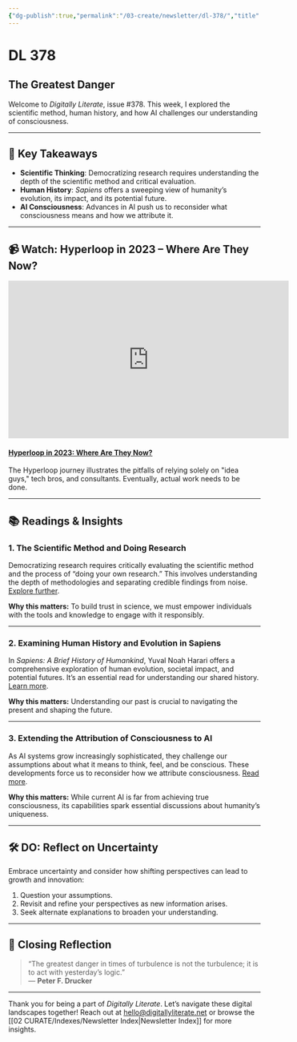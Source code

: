 ```yaml
---
{"dg-publish":true,"permalink":"/03-create/newsletter/dl-378/","title":"The Greatest Danger","tags":["ai-consciousness","human-history","scientific-method","critical-thinking"]}
---
```



# DL 378

## The Greatest Danger

Welcome to _Digitally Literate_, issue #378. This week, I explored the scientific method, human history, and how AI challenges our understanding of consciousness.

---

## 🔖 Key Takeaways
- **Scientific Thinking**: Democratizing research requires understanding the depth of the scientific method and critical evaluation.
- **Human History**: *Sapiens* offers a sweeping view of humanity’s evolution, its impact, and its potential future.
- **AI Consciousness**: Advances in AI push us to reconsider what consciousness means and how we attribute it.

---

## 📹 Watch: Hyperloop in 2023 – Where Are They Now?

<iframe width="560" height="315" src="https://www.youtube.com/embed/tryzj05cpX0?si=dlMJr4rt12NpJoLa" title="YouTube video player" frameborder="0" allow="accelerometer; autoplay; clipboard-write; encrypted-media; gyroscope; picture-in-picture; web-share" allowfullscreen></iframe>

#### [Hyperloop in 2023: Where Are They Now?](https://www.youtube.com/watch?v=tryzj05cpX0)

The Hyperloop journey illustrates the pitfalls of relying solely on "idea guys," tech bros, and consultants. Eventually, actual work needs to be done.

---

## 📚 Readings & Insights

### 1. **The Scientific Method and Doing Research**
Democratizing research requires critically evaluating the scientific method and the process of “doing your own research.” This involves understanding the depth of methodologies and separating credible findings from noise. [Explore further](https://wiobyrne.com/doing-research/).

**Why this matters:** To build trust in science, we must empower individuals with the tools and knowledge to engage with it responsibly.

---

### 2. **Examining Human History and Evolution in Sapiens**
In *Sapiens: A Brief History of Humankind*, Yuval Noah Harari offers a comprehensive exploration of human evolution, societal impact, and potential futures. It’s an essential read for understanding our shared history. [Learn more](https://wiobyrne.com/sapiens/).

**Why this matters:** Understanding our past is crucial to navigating the present and shaping the future.

---

### 3. **Extending the Attribution of Consciousness to AI**
As AI systems grow increasingly sophisticated, they challenge our assumptions about what it means to think, feel, and be conscious. These developments force us to reconsider how we attribute consciousness. [Read more](https://wiobyrne.com/extending-the-attribution-of-consciousness/).

**Why this matters:** While current AI is far from achieving true consciousness, its capabilities spark essential discussions about humanity’s uniqueness.

---

## 🛠️ DO: Reflect on Uncertainty

Embrace uncertainty and consider how shifting perspectives can lead to growth and innovation:
1. Question your assumptions.
2. Revisit and refine your perspectives as new information arises.
3. Seek alternate explanations to broaden your understanding.

---

## 🌟 Closing Reflection

> “The greatest danger in times of turbulence is not the turbulence; it is to act with yesterday’s logic.”  
> — **Peter F. Drucker**

---

Thank you for being a part of _Digitally Literate_. Let’s navigate these digital landscapes together! Reach out at hello@digitallyliterate.net or browse the [[02 CURATE/Indexes/Newsletter Index\|Newsletter Index]] for more insights.
